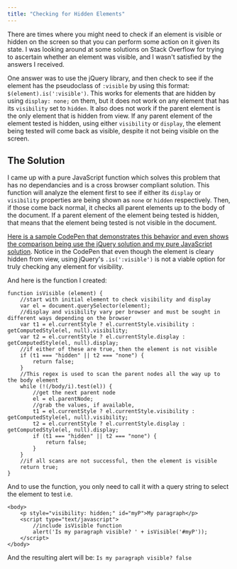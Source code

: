 ```yaml
---
title: "Checking for Hidden Elements"
---
```


There are times where you might need to check if an element is visible or hidden on the screen so that you can perform some action on it given its state. I was looking around at some solutions on Stack Overflow for trying to ascertain whether an element was visible, and I wasn't satisfied by the answers I received.

One answer was to use the jQuery library, and then check to see if the element has the pseudoclass of `:visible` by using this format: `$(element).is(':visible')`. This works for elements that are hidden by using `display: none;` on them, but it does not work on any element that has its `visibility` set to `hidden`. It also does not work if the parent element is the only element that is hidden from view. If any parent element of the element tested is hidden, using either `visibility` or `display`, the element being tested will come back as visible, despite it not being visible on the screen.

## The Solution

I came up with a pure JavaScript function which solves this problem that has no dependancies and is a cross browser compliant solution. This function will analyze the element first to see if either its `display` or `visibility` properties are being shown as `none` or `hidden` respectively. Then, if those come back normal, it checks all parent elements up to the body of the document. If a parent element of the element being tested is hidden, that means that the element being tested is not visible in the document.

[Here is a sample CodePen that demonstrates this behavior and even shows the comparison being use the jQuery solution and my pure JavaScript solution](http://codepen.io/marcusparsons/pen/bpNqgY). Notice in the CodePen that even though the element is cleary hidden from view, using jQuery's `.is(':visible')` is not a viable option for truly checking any element for visibility.

And here is the function I created:

    function isVisible (element) {
        //start with initial element to check visibility and display
        var el = document.querySelector(element);
        //display and visibility vary per browser and must be sought in different ways depending on the browser
        var t1 = el.currentStyle ? el.currentStyle.visibility : getComputedStyle(el, null).visibility;
        var t2 = el.currentStyle ? el.currentStyle.display : getComputedStyle(el, null).display;
        //if either of these are true, then the element is not visible
        if (t1 === "hidden" || t2 === "none") {
            return false;
        }
        //This regex is used to scan the parent nodes all the way up to the body element
        while (!(/body/i).test(el)) {
            //get the next parent node
            el = el.parentNode;
            //grab the values, if available, 
            t1 = el.currentStyle ? el.currentStyle.visibility : getComputedStyle(el, null).visibility;
            t2 = el.currentStyle ? el.currentStyle.display : getComputedStyle(el, null).display;
            if (t1 === "hidden" || t2 === "none") {
                return false;
            }
        }
        //if all scans are not successful, then the element is visible
        return true;
    }

And to use the function, you only need to call it with a query string to select the element to test i.e.

    <body>
    	<p style="visibility: hidden;" id="myP">My paragraph</p>
        <script type="text/javascript">
        	//include isVisible function
        	alert('Is my paragraph visible? ' + isVisible('#myP'));
        </script>
    </body>

And the resulting alert will be: `Is my paragraph visible? false`
